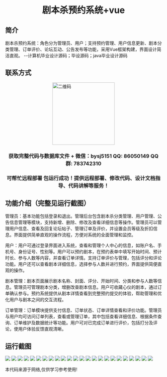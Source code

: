 <p><h1 align="center">剧本杀预约系统+vue</h1></p>

## 简介
剧本杀预约系统：角色分为管理员、用户；支持预约管理、用户信息更新、剧本分类管理、订单评价、论坛互动、公告发布等功能，采用Vue框架构建，界面设计简洁直观。    --计算机毕业设计源码；毕设源码；java毕业设计源码


## 联系方式
<img src="https://bs-1329754181.cos.ap-shanghai.myqcloud.com/wx.jpg" alt="二维码" style="display: block; margin: 0 auto;" width="200px">
<p><h3 align="center">获取完整代码与数据库文件 + 微信：bysj5151 QQ: 86050149 QQ群: 783742310</h3></p>
<p><h3 align="center">可帮忙远程部署 包运行成功！提供远程部署、修改代码、设计文档指导、代码讲解等服务！</h3></p>

## 功能介绍（完整见运行截图）
管理员：基本功能包括登录和退出。管理后台包含剧本杀分类管理、用户管理、公告信息管理等模块，支持新增、删除、修改及查看详细信息等操作。管理员可以管理用户信息、查看及回复论坛帖子、管理订单及评价，并设置会员等级及折扣信息。界面提供简单直观的操作流程，方便对系统的全面管理和监控。

用户：用户可通过登录界面进入系统，查看和管理个人中心的信息，如账户名、手机号、身份证号、性别等。用户可以预约剧本，在预约表单中填写开始时间、预计时长、参与人数等内容，并查看订单详情。支持订单评价与管理，包括评分和评论功能。用户还可以查看剧本详细信息，选择参与人数并进行预约，界面提供简便直观的操作。

剧本管理：剧本页面展示剧本名称、封面、评分、开始时间、分类和参与人数等信息。管理员可管理剧本分类，增删改查剧本信息。用户可收藏心仪的剧本，通过订单确认参与。预约系统提供从剧本详情查看到完整预约提交的体验，帮助管理和优化用户与剧本之间的交互流程。

订单管理：订单模块提供支付信息、订单状态、订单详情查看和评价功能。管理员与用户均可访问订单列表，查看或管理订单，其中包括查看详细信息、根据条件查询、订单维护及数据统计等功能。用户可对已完成订单进行评价，包括打分及评论，使用户体验反馈直观清晰。


## 运行截图
![](https://bs-1329754181.cos.ap-shanghai.myqcloud.com/ssm/JueBenShaYuyueXiTong/img/001.jpg)
![](https://bs-1329754181.cos.ap-shanghai.myqcloud.com/ssm/JueBenShaYuyueXiTong/img/002.jpg)
![](https://bs-1329754181.cos.ap-shanghai.myqcloud.com/ssm/JueBenShaYuyueXiTong/img/003.jpg)
![](https://bs-1329754181.cos.ap-shanghai.myqcloud.com/ssm/JueBenShaYuyueXiTong/img/004.jpg)
![](https://bs-1329754181.cos.ap-shanghai.myqcloud.com/ssm/JueBenShaYuyueXiTong/img/005.jpg)
![](https://bs-1329754181.cos.ap-shanghai.myqcloud.com/ssm/JueBenShaYuyueXiTong/img/006.jpg)
![](https://bs-1329754181.cos.ap-shanghai.myqcloud.com/ssm/JueBenShaYuyueXiTong/img/007.jpg)
![](https://bs-1329754181.cos.ap-shanghai.myqcloud.com/ssm/JueBenShaYuyueXiTong/img/008.jpg)
![](https://bs-1329754181.cos.ap-shanghai.myqcloud.com/ssm/JueBenShaYuyueXiTong/img/009.jpg)
![](https://bs-1329754181.cos.ap-shanghai.myqcloud.com/ssm/JueBenShaYuyueXiTong/img/010.jpg)
![](https://bs-1329754181.cos.ap-shanghai.myqcloud.com/ssm/JueBenShaYuyueXiTong/img/011.jpg)
![](https://bs-1329754181.cos.ap-shanghai.myqcloud.com/ssm/JueBenShaYuyueXiTong/img/012.jpg)
![](https://bs-1329754181.cos.ap-shanghai.myqcloud.com/ssm/JueBenShaYuyueXiTong/img/013.jpg)
![](https://bs-1329754181.cos.ap-shanghai.myqcloud.com/ssm/JueBenShaYuyueXiTong/img/014.jpg)
![](https://bs-1329754181.cos.ap-shanghai.myqcloud.com/ssm/JueBenShaYuyueXiTong/img/015.jpg)
![](https://bs-1329754181.cos.ap-shanghai.myqcloud.com/ssm/JueBenShaYuyueXiTong/img/016.jpg)
![](https://bs-1329754181.cos.ap-shanghai.myqcloud.com/ssm/JueBenShaYuyueXiTong/img/017.jpg)
![](https://bs-1329754181.cos.ap-shanghai.myqcloud.com/ssm/JueBenShaYuyueXiTong/img/018.jpg)
![](https://bs-1329754181.cos.ap-shanghai.myqcloud.com/ssm/JueBenShaYuyueXiTong/img/019.jpg)
![](https://bs-1329754181.cos.ap-shanghai.myqcloud.com/ssm/JueBenShaYuyueXiTong/img/020.jpg)
![](https://bs-1329754181.cos.ap-shanghai.myqcloud.com/ssm/JueBenShaYuyueXiTong/img/021.jpg)
![](https://bs-1329754181.cos.ap-shanghai.myqcloud.com/ssm/JueBenShaYuyueXiTong/img/022.jpg)
![](https://bs-1329754181.cos.ap-shanghai.myqcloud.com/ssm/JueBenShaYuyueXiTong/img/023.jpg)
![](https://bs-1329754181.cos.ap-shanghai.myqcloud.com/ssm/JueBenShaYuyueXiTong/img/024.jpg)

<p>本代码来源于网络,仅供学习参考使用!</p>
